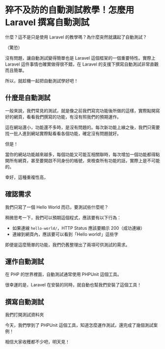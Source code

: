 # 猝不及防的自動測試教學！怎麼用 Laravel 撰寫自動測試

什麼？這不是只是使用 Laravel 的教學嗎？為什麼突然就講起了自動測試？

（驚恐）

沒有問題，讓自動測試變得簡單也是 Laravel 這個框架的一個重要特性。實際上 Laravel 這件事情也確實做得很不錯，在 Laravel 的支援下撰寫自動測試非常直觀而且簡單。

所以，就趁機一起把自動測試學好吧！

## 什麼是自動測試

一般來說，我們常見的測試，就是像之前我們寫完功能後所做的這樣，實際點開寫好的網頁，看看我們撰寫的功能，有沒有照我們的預期運作。

這在網站還小，功能還不多時，是沒有問題的。每次新功能上線之後，我們只需要找一批人進到網站實際點看看各個功能，確定沒有問題就好。

但是！

當你的網站功能越來越多，每個功能又可能互相關聯時，每次增加一個功能都得點開所有網頁，甚至要開啟不同身份的帳號，來檢查所有功能的話，實際上是不可能的。

幸好，這種重複性高，

## 確認需求

我們只寫了一個  Hello World 而已，要測試些什麼呢？

稍微思考一下，我們可以預期這個程式，應該要有以下行為：

* 如果連線 `hello-world/`，HTTP Status 應該要顯示 200（成功連線）
* 連線到網頁內，應該要可以看到「Hello world!」這些字

即便是這麼簡單的功能，我們仍舊整理出了兩項可供測試的需求。

## 運作自動測試

在 PHP 的世界裡面，自動測試通常使用 PHPUnit 這個工具。

很幸運的是，Laravel 在安裝的同時，就自動也幫我們安裝了這個工具！

## 撰寫自動測試

我們打開測試資料夾

今天，我們學到了 PHPUnit 這個工具，知道怎麼運作測試，還完成了幾個測試案例！

相信大家收穫都不少吧，明天見！

